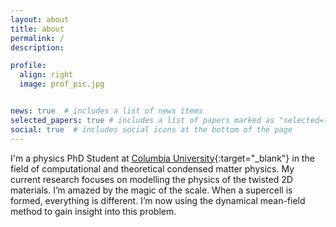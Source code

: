 ```yaml
---
layout: about
title: about
permalink: /
description:  

profile:
  align: right
  image: prof_pic.jpg


news: true  # includes a list of news items
selected_papers: true # includes a list of papers marked as "selected={true}"
social: true  # includes social icons at the bottom of the page
---
```

I'm a physics PhD Student at [Columbia University](https://physics.columbia.edu/content/jiawei-zang){:target="\_blank"} in the field of computational and theoretical condensed matter physics. My current research focuses on modelling the physics of the twisted 2D materials. I’m amazed by the magic of the scale. When a supercell is formed, everything is different. I’m now using the dynamical mean-field method to gain insight into this problem. 

<!-- Before I was fully attracted by theoretical many-body physics, I studied experimental physics in my first year of graduate school and in my undergraduate years. I used Muon spin relaxation (muSR) techniques to examine structural and dynamical processes in materials on an atomic scale. -->
